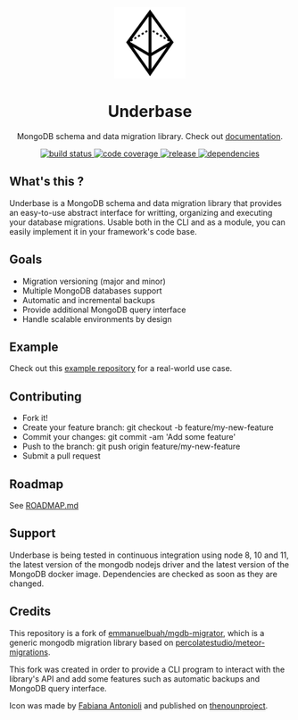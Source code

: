 <p align="center">
  <img src="website/static/img/logo.svg" width="128" alt="" />
</p>

<h1 align="center">Underbase</h1>

<p align="center">MongoDB schema and data migration library. Check out <a href="https://sundowndev.github.io/underbase">documentation</a>.</p>

<div align="center">
  <a href="https://travis-ci.org/sundowndev/underbase">
    <img src="https://img.shields.io/travis/sundowndev/underbase/master.svg?style=flat-square" alt="build status" />
  </a>
  <a href="https://codecov.io/gh/sundowndev/underbase">
    <img src="https://img.shields.io/codecov/c/gh/sundowndev/underbase/develop.svg?style=flat-square" alt="code coverage" />
  </a>
  <a href="https://github.com/sundowndev/underbase/releases">
    <img src="https://img.shields.io/github/release/sundowndev/underbase.svg?style=flat-square" alt="release" />
  </a>
  <!--<a href="https://www.npmjs.com/package/underbase">
    <img alt="npm" src="https://img.shields.io/npm/v/underbase.svg?style=flat-square">
  </a>-->
  <a href="https://david-dm.org/sundowndev/underbase">
    <img src="https://david-dm.org/sundowndev/underbase/status.svg?style=flat-square" alt="dependencies" />
  </a>
</div>

## What's this ?

Underbase is a MongoDB schema and data migration library that provides an easy-to-use abstract interface for writting, organizing and executing your database migrations. Usable both in the CLI and as a module, you can easily implement it in your framework's code base.

## Goals

- Migration versioning (major and minor)
- Multiple MongoDB databases support
- Automatic and incremental backups
- Provide additional MongoDB query interface
- Handle scalable environments by design
<!-- - Backup restoration- Flexible & easy to configure -->

## Example

Check out this [example repository](https://github.com/sundowndev/underbase-example) for a real-world use case.

## Contributing

- Fork it!
- Create your feature branch: git checkout -b feature/my-new-feature
- Commit your changes: git commit -am 'Add some feature'
- Push to the branch: git push origin feature/my-new-feature
- Submit a pull request

## Roadmap

See [ROADMAP.md](ROADMAP.md)

## Support

Underbase is being tested in continuous integration using node 8, 10 and 11, the latest version of the mongodb nodejs driver and the latest version of the MongoDB docker image. Dependencies are checked as soon as they are changed.

## Credits

This repository is a fork of [emmanuelbuah/mgdb-migrator](https://github.com/emmanuelbuah/mgdb-migrator), which is a generic mongodb migration library based on [percolatestudio/meteor-migrations](https://github.com/percolatestudio/meteor-migrations).

This fork was created in order to provide a CLI program to interact with the library's API and add some features such as automatic backups and MongoDB query interface.

Icon was made by [Fabiana Antonioli](https://thenounproject.com/FafiAC) and published on [thenounproject](https://thenounproject.com/search/?q=prism&i=2263153).
